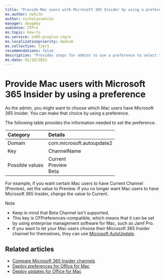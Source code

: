 ```yaml
---
title: "Provide Mac users with Microsoft 365 Insider by using a preference"
ms.author: nwhite
author: nicholasswhite
manager: dougeby
audience: ITPro
ms.topic: how-to
ms.service: o365-proplus-itpro
ms.localizationpriority: medium
ms.collection: Tier1
recommendations: false
description: "Provides steps for admins to use a preference to select the Microsoft 365 Insider channel for their Mac users."
ms.date: 01/18/2023
---
```


# Provide Mac users with Microsoft 365 Insider by using a preference

As the admin, you might want to choose which Mac users have Microsoft 365 Insider. You can make that choice by using a preference.

The following table provides the information needed to set the preference.

|Category|Details|
|:-----|:-----|
|Domain | com.microsoft.autoupdate2  |
|Key |ChannelName  |
|Possible values |Current <br/> Preview <br/> Beta |

For example, if you want certain Mac users to have Current Channel (Preview), set the value to Preview. If you no longer want Mac users to have Microsoft 365 Insider, change the value to Current.

> [!NOTE]
> - Keep in mind that Beta Channel isn't supported.
> - This key is CFPreferences-compatible, which means that it can be set by using enterprise management software for Mac, such as Jamf Pro.
> - If you want to let your Mac users choose their Microsoft 365 Insider channel for themselves, they can use [Microsoft AutoUpdate](microsoft-autoupdate.md). 

## Related articles
- [Compare Microsoft 365 Insider channels](../compare-channels.md)
- [Deploy preferences for Office for Mac](../../mac/deploy-preferences-for-office-for-mac.md)
- [Deploy updates for Office for Mac](../../mac/deploy-updates-for-office-for-mac.md)
